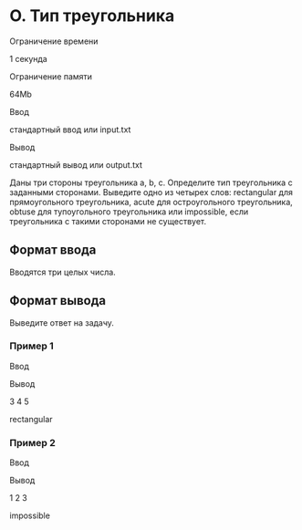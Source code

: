 O. Тип треугольника
===================

Ограничение времени

1 секунда

Ограничение памяти

64Mb

Ввод

стандартный ввод или input.txt

Вывод

стандартный вывод или output.txt

Даны три стороны треугольника a, b, c. Определите тип треугольника с заданными сторонами. Выведите одно из четырех слов: rectangular для прямоугольного треугольника, acute для остроугольного треугольника, obtuse для тупоугольного треугольника или impossible, если треугольника с такими сторонами не существует.

Формат ввода
------------

Вводятся три целых числа.

Формат вывода
-------------

Выведите ответ на задачу.

### Пример 1

Ввод

Вывод

3
4
5

rectangular

### Пример 2

Ввод

Вывод

1
2
3

impossible